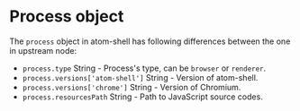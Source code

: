 # Process object

The `process` object in atom-shell has following differences between the one in
upstream node:

* `process.type` String - Process's type, can be `browser` or `renderer`.
* `process.versions['atom-shell']` String - Version of atom-shell.
* `process.versions['chrome']` String - Version of Chromium.
* `process.resourcesPath` String - Path to JavaScript source codes.
